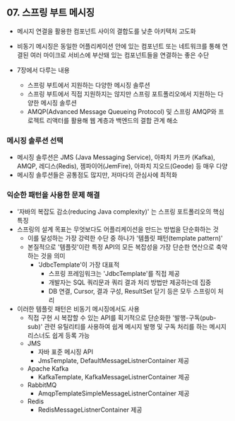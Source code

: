 ## 07. 스프링 부트 메시징

- 메시지 연결을 활용한 컴포넌트 사이의 결합도를 낮춘 아키텍처 고도화
- 비동기 메시징은 동일한 어플리케이션 안에 있는 컴포넌트 또는 네트워크를 통해 연결된 여러 마이크로 서비스에 부산돼 있는 컴포넌트들을 연결하는 좋은 수단

- 7장에서 다루는 내용
  - 스프링 부트에서 지원하는 다양한 메시징 솔루션
  - 스프링 부트에서 직접 지원하지는 않지만 스프링 포트폴리오에서 지원하는 다양한 메시징 솔루션
  - AMQP(Advanced Message Queueing Protocol) 및 스프링 AMQP와 프로젝트 리액터를 활용해 웹 계층과 백엔드의 결합 관계 해소
  
### 메시징 솔루션 선택

- 메시징 솔루션은 JMS (Java Messaging Service), 아파치 카프카 (Kafka), AMQP, 레디스(Redis), 젬파이어(JemFire), 아파치 지오드(Geode) 등 매우 다양
- 메시징 솔루션들은 공통점도 많지만, 저마다의 관심사에 최적화

### 익순한 패턴을 사용한 문제 해결
- '자바의 복잡도 감소(reducing Java complexity)' 는 스프링 포트폴리오의 핵심 특징
- 스프링의 설계 목표는 무엇보다도 어플리케이션을 만드는 방법을 단순화하는 것
  - 이를 달성하는 가장 강력한 수단 중 하나가 '템플릿 패턴(template pattern)'
  - 본질적으로 '템플릿'이란 특정 API의 모든 복잡성을 가장 단순한 연산으로 축약하는 것을 의미
    - 'JdbcTemplate'이 가장 대표적
      - 스프링 프레임워크는 'JdbcTemplate'를 직접 제공 
      - 개발자는 SQL 쿼리문과 쿼리 결과 처리 방법만 제공하는데 집중
      - DB 연결, Cursor, 결과 구성, ResultSet 닫기 등은 모두 스프링이 처리 
- 이러한 템플릿 패턴은 비동기 메시징에서도 사용 
  - 직접 구현 시 복잡할 수 있는 API를 획기적으로 단순화한 '발행-구독(pub-sub)' 관련 유틸리티를 사용하여 쉽게 메시지 발행 및 구독 처리를 하는 메시지 리스너도 쉽게 등록 가능
  - JMS
    - 자바 표준 메시징 API 
    - JmsTemplate, DefaultMessageListnerContainer 제공
  - Apache Kafka
    - KafkaTemplate, KafkaMessageListnerContainer 제공
  - RabbitMQ
    - AmqpTemplateSimpleMessageListnerContainer 제공
  - Redis
    - RedisMessageListnerContainer 제공
